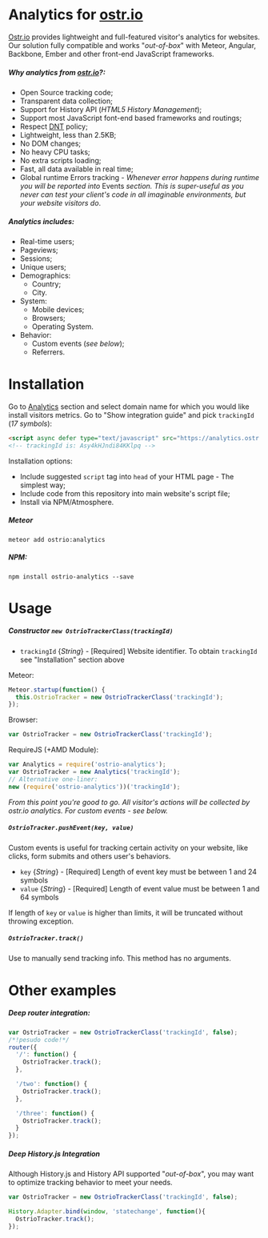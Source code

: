 Analytics for [ostr.io](https://ostr.io)
=======

[Ostr.io](https://ostr.io) provides lightweight and full-featured visitor's analytics for websites. Our solution fully compatible and works "*out-of-box*" with Meteor, Angular, Backbone, Ember and other front-end JavaScript frameworks.

##### Why analytics from [ostr.io](https://ostr.io)?:
  - Open Source tracking code;
  - Transparent data collection;
  - Support for History API (*HTML5 History Management*);
  - Support most JavaScript font-end based frameworks and routings;
  - Respect [DNT](https://en.wikipedia.org/wiki/Do_Not_Track) policy;
  - Lightweight, less than 2.5KB;
  - No DOM changes;
  - No heavy CPU tasks;
  - No extra scripts loading;
  - Fast, all data available in real time;
  - Global runtime Errors tracking - *Whenever error happens during runtime you will be reported into* Events *section. This is super-useful as you never can test your client's code in all imaginable environments, but your website visitors do*.

##### Analytics includes:
  - Real-time users;
  - Pageviews;
  - Sessions;
  - Unique users;
  - Demographics:
    - Country;
    - City.
  - System:
    - Mobile devices;
    - Browsers;
    - Operating System.
  - Behavior:
    - Custom events (*see below*);
    - Referrers.

Installation
=======
Go to [Analytics](https://ostr.io/service/analytics) section and select domain name for which you would like install visitors metrics. Go to "Show integration guide" and pick `trackingId` (*17 symbols*):
```html
<script async defer type="text/javascript" src="https://analytics.ostr.io/Asy4kHJndi84KKlpq.js"></script>
<!-- trackingId is: Asy4kHJndi84KKlpq -->
```

Installation options:
 - Include suggested `script` tag into `head` of your HTML page - The simplest way;
 - Include code from this repository into main website's script file;
 - Install via NPM/Atmosphere.

##### Meteor
```shell
meteor add ostrio:analytics
```

##### NPM:
```shell
npm install ostrio-analytics --save
```

Usage
=======

##### Constructor `new OstrioTrackerClass(trackingId)`
 - `trackingId` {*String*} - [Required] Website identifier. To obtain `trackingId` see "Installation" section above

Meteor:
```js
Meteor.startup(function() {
  this.OstrioTracker = new OstrioTrackerClass('trackingId');
});
```

Browser:
```js
var OstrioTracker = new OstrioTrackerClass('trackingId');
```

RequireJS (+AMD Module):
```js
var Analytics = require('ostrio-analytics');
var OstrioTracker = new Analytics('trackingId');
// Alternative one-liner:
new (require('ostrio-analytics'))('trackingId');
```

*From this point you're good to go. All visitor's actions will be collected by ostr.io analytics. For custom events - see below.*


##### `OstrioTracker.pushEvent(key, value)`
Custom events is useful for tracking certain activity on your website, like clicks, form submits and others user's behaviors.

 - `key` {*String*} - [Required] Length of event key must be between 1 and 24 symbols
 - `value` {*String*} - [Required] Length of event value must be between 1 and 64 symbols

If length of `key` or `value` is higher than limits, it will be truncated without throwing exception.


##### `OstrioTracker.track()`
Use to manually send tracking info. This method has no arguments.


Other examples
=======
##### Deep router integration:
```js
var OstrioTracker = new OstrioTrackerClass('trackingId', false);
/*!pesudo code!*/
router({
  '/': function() {
    OstrioTracker.track();
  },

  '/two': function() {
    OstrioTracker.track();
  },

  '/three': function() {
    OstrioTracker.track();
  }
});
```

##### Deep History.js Integration
Although History.js and History API supported "*out-of-box*", you may want to optimize tracking behavior to meet your needs.
```js
var OstrioTracker = new OstrioTrackerClass('trackingId', false);

History.Adapter.bind(window, 'statechange', function(){
  OstrioTracker.track();
});
```